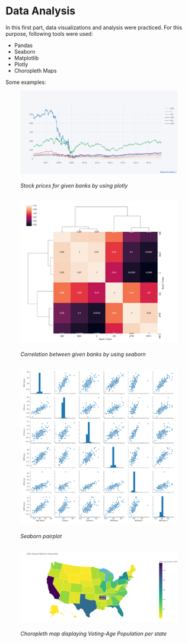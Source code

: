 <link rel="stylesheet" type="text/css" href="data.css" />

<h1> Data Analysis </h1>

In this first part, data visualizations and analysis were practiced. For this purpose, following tools were used:

<ul> 
<li> Pandas </li>
<li> Seaborn </li>
<li> Matplotlib </li>
<li> Plotly </li>
<li> Choropleth Maps </li>
</ul>

Some examples:

<figure>
<img src="Plotly_capture.PNG" >
<h6> Stock prices for given banks by using plotly  </h6>
</figure>

<figure>
<img src="seaborn.PNG" >
<h6> Correlation between given banks by using seaborn  </h6>
</figure>


<figure>
<img src="pairplot.PNG" >
<h6> Seaborn pairplot  </h6>
</figure>

<figure>
<img src="choropleth.PNG" >
<h6> Choropleth map displaying Voting-Age Population per state  </h6>
</figure>
